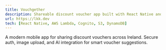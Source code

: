```yaml
---
title: Vouchgether
description: Shareable discount voucher app built with React Native and AWS.
url: https://lkk.dev
tech: [React Native, AWS Lambda, Cognito, S3, DynamoDB]
---
```


A modern mobile app for sharing discount vouchers across Ireland. Secure auth, image upload, and AI integration for smart voucher suggestions.
